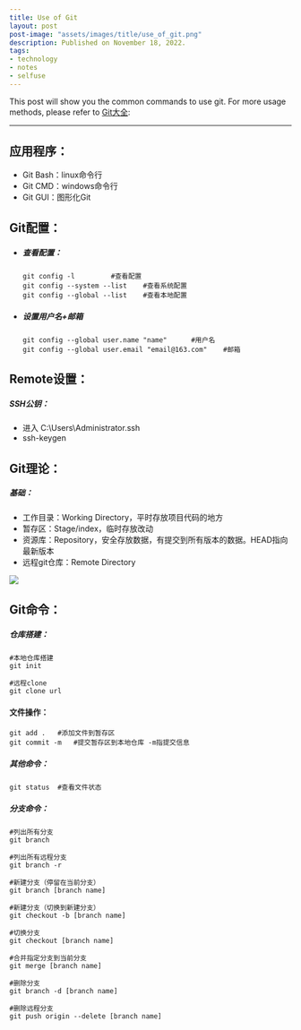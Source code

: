 ```yaml
---
title: Use of Git
layout: post
post-image: "assets/images/title/use_of_git.png"
description: Published on November 18, 2022.
tags:
- technology
- notes
- selfuse
---
```


This post will show you the common commands to use git.
For more usage methods, please refer to    [Git大全](https://gitee.com/all-about-git):

---

## 应用程序：

- Git Bash：linux命令行
- Git CMD：windows命令行
- Git GUI：图形化Git

## Git配置：

- ##### 查看配置：

  ```git
  git config -l			#查看配置
  git config --system --list	#查看系统配置
  git config --global --list	#查看本地配置
  ```

- ##### 设置用户名+邮箱

  ```git
  git config --global user.name "name"		#用户名
  git config --global user.email "email@163.com"	#邮箱
  ```

## Remote设置：

##### SSH公钥：

- 进入 C:\Users\Administrator\.ssh
- ssh-keygen

## Git理论：

##### 基础：

- 工作目录：Working Directory，平时存放项目代码的地方
- 暂存区：Stage/index，临时存放改动
- 资源库：Repository，安全存放数据，有提交到所有版本的数据。HEAD指向最新版本
- 远程git仓库：Remote Directory

![]({{site.baseurl}}/assets/images/post/selfuse/git01.png)

## Git命令：

##### 仓库搭建：

```git
#本地仓库搭建
git init

#远程clone
git clone url
```

#### 文件操作：

```git
git add .	#添加文件到暂存区
git commit -m	#提交暂存区到本地仓库	-m指提交信息
```

##### 其他命令：

```git
git status	#查看文件状态
```

##### 分支命令：

```git
#列出所有分支
git branch

#列出所有远程分支
git branch -r

#新建分支（停留在当前分支）
git branch [branch name]

#新建分支（切换到新建分支）
git checkout -b [branch name]

#切换分支
git checkout [branch name]

#合并指定分支到当前分支
git merge [branch name]

#删除分支
git branch -d [branch name]

#删除远程分支
git push origin --delete [branch name]
```

